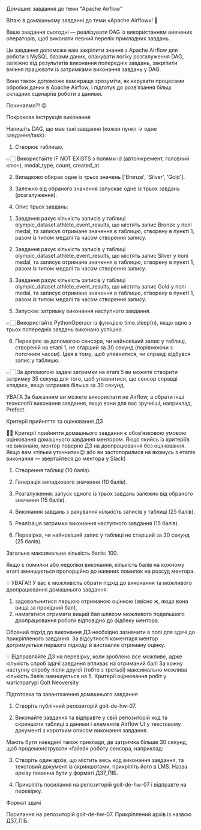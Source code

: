 Домашнє завдання до теми “Apache Airflow”

Вітаю в домашньому завданні до теми «Apache Airflow»! 🙂

Ваше завдання сьогодні — реалізувати DAG із використанням вивчених операторів, щоб виконати певний перелік прикладних завдань.

Це завдання допоможе вам закріпити знання з Apache Airflow для роботи з MySQL базами даних, опанувати логіку розгалуження DAG, залежно від результатів виконання попередніх завдань, закріпити вміння працювати із затримками виконання завдань у DAG.

Воно також допоможе вам краще зрозуміти, як керувати процесами обробки даних в Apache Airflow, і підготує до розв’язання більш складних сценаріїв роботи з даними.

Починаємо?! 😉

Покрокова інструкція виконання

Напишіть DAG, що має такі завдання (кожен пункт → одне завдання/task):

1. Створює таблицю.

👉🏻 Використайте IF NOT EXISTS з полями
id (автоінкремент, головний ключ),
medal_type,
count,
created_at.

2. Випадково обирає одне із трьох значень ['Bronze', 'Silver', 'Gold'].

3. Залежно від обраного значення запускає одне із трьох завдань (розгалуження).

4. Опис трьох завдань:

1) Завдання рахує кількість записів у таблиці olympic_dataset.athlete_event_results, що містять запис Bronze у полі medal, та записує отримане значення в таблицю, створену в пункті 1, разом із типом медалі та часом створення запису.

2) Завдання рахує кількість записів у таблиці olympic_dataset.athlete_event_results, що містять запис Silver у полі medal, та записує отримане значення в таблицю, створену в пункті 1, разом із типом медалі та часом створення запису.

3) Завдання рахує кількість записів у таблиці olympic_dataset.athlete_event_results, що містять запис Gold у полі medal, та записує отримане значення в таблицю, створену в пункті 1, разом із типом медалі та часом створення запису.

5. Запускає затримку виконання наступного завдання.

👉🏻 Використайте PythonOperaor із функцією time.sleep(n), якщо одне з трьох попередніх завдань виконано успішно.

6. Перевіряє за допомогою сенсора, чи найновіший запис у таблиці, створеній на етапі 1, не старший за 30 секунд (порівнюючи з поточним часом). Ідея в тому, щоб упевнитися, чи справді відбувся запис у таблицю.

👉🏻 За допомогою задачі затримки на етапі 5 ви можете створити затримку 35 секунд для того, щоб упевнитися, що сенсор справді «падає», якщо затримка більша за 30 секунд.

УВАГА
За бажанням ви можете використати не Airflow, а обрати інші технології виконання завдання, якщо вони для вас зручніші, наприклад, Prefect.

Критерії прийняття та оцінювання ДЗ

☝🏻 Критерії прийняття домашнього завдання є обов’язковою умовою оцінювання домашнього завдання ментором. Якщо якийсь із критеріїв не виконано, ментор поверне ДЗ на доопрацювання без оцінювання.
Якщо вам «тільки уточнити»😉 або ви застопорилися на якомусь з етапів виконання — звертайтеся до ментора у Slack)

1. Створення таблиці (10 балів).

2. Генерація випадкового значення (10 балів).

3. Розгалуження: запуск одного із трьох завдань залежно від обраного значення (15 балів).

4. Виконання завдань з рахування кількість записів у таблиці (25 балів).

5. Реалізація затримки виконання наступного завдання (15 балів).

6. Перевірка, чи найновіший запис у таблиці не старший за 30 секунд (25 балів).

Загальна максимальна кількість балів: 100.

Якщо є помилки або недоліки виконання, кількість балів на кожному етапі зменшується пропорційно до наявних помилок на розсуд ментора.

💡 УВАГА!! У вас є можливість обрати підхід до виконання та можливого доопрацювання домашнього завдання:

1. задовольнитися першою отриманою оцінкою (звісно ж, якщо вона вища за прохідний бал),
2. намагатися отримати вищий бал шляхом можливого подальшого доопрацювання роботи відповідно до фідбеку ментора.

Обраний підхід до виконання ДЗ необхідно зазначити в полі для здачі до прикріпленого завдання. За відсутності коментаря ментор дотримується першого підходу й виставляє отриману оцінку.

💡 Відправляйте ДЗ на перевірку, коли зроблено все можливе, адже кількість спроб здачі завдання впливає на отриманий бал!
За кожну наступну спробу після другої (тобто з третьої) максимально можлива кількість балів зменшується на 5.
Критерії оцінювання робіт у магістратурі GoIt Neoversity

Підготовка та завантаження домашнього завдання

1. Створіть публічний репозиторій goit-de-hw-07.

2. Виконайте завдання та відправте у свій репозиторій код та скриншоти таблиці з даними і елементів Airflow UI у текстовому документі з коротким описом виконання завдання.

Мають бути наведені також приклади, де затримка більше 30 секунд, щоб продемонструвати «failed» роботу сенсора, наприклад:

3. Створіть один архів, що містить весь код виконання завдання, та текстовий документ із скриншотами, прикріпіть його в LMS. Назва архіву повинна бути у форматі ДЗ7_ПІБ.

4. Прикріпіть посилання на репозиторій goit-de-hw-07 і відправте на перевірку.

Формат здачі

Посилання на репозиторій goit-de-hw-07.
Прикріплений архів із назвою ДЗ7_ПІБ.
